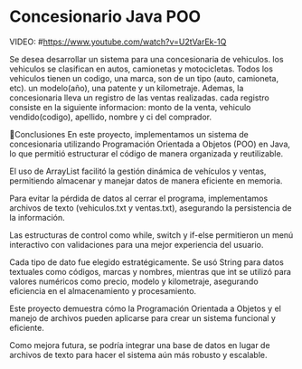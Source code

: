 # Concesionario Java POO
VIDEO:
#https://www.youtube.com/watch?v=U2tVarEk-1Q

Se desea desarrollar un sistema para una concesionaria de vehiculos. los vehiculos se clasifican en autos, camionetas y motocicletas.
Todos los vehiculos tienen  un codigo, una marca, son de un tipo (auto, camioneta, etc). un modelo(año), una patente y un kilometraje. 
Ademas, la concesionaria lleva un registro de las ventas realizadas. cada registro consiste en la siguiente informacion: monto de la venta,
vehiculo vendido(codigo), apellido, nombre y ci del comprador.

📌Conclusiones
En este proyecto, implementamos un sistema de concesionaria utilizando Programación Orientada a Objetos (POO) en Java, lo que permitió estructurar el código de manera organizada y reutilizable.

El uso de ArrayList facilitó la gestión dinámica de vehículos y ventas, permitiendo almacenar y manejar datos de manera eficiente en memoria.

Para evitar la pérdida de datos al cerrar el programa, implementamos archivos de texto (vehiculos.txt y ventas.txt), asegurando la persistencia de la información.

Las estructuras de control como while, switch y if-else permitieron un menú interactivo con validaciones para una mejor experiencia del usuario.

Cada tipo de dato fue elegido estratégicamente. Se usó String para datos textuales como códigos, marcas y nombres, mientras que int se utilizó para valores numéricos como precio, modelo y kilometraje, asegurando eficiencia en el almacenamiento y procesamiento.

Este proyecto demuestra cómo la Programación Orientada a Objetos y el manejo de archivos pueden aplicarse para crear un sistema funcional y eficiente.

Como mejora futura, se podría integrar una base de datos en lugar de archivos de texto para hacer el sistema aún más robusto y escalable.
